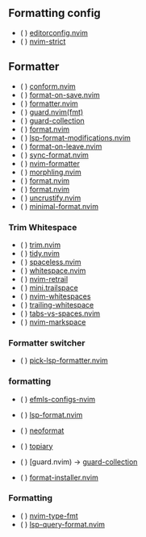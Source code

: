 ## Formatting config
* ( ) [editorconfig.nvim](https://github.com/gpanders/editorconfig.nvim)
* ( ) [nvim-strict](https://github.com/emileferreira/nvim-strict)
## Formatter
* ( ) [conform.nvim](https://github.com/stevearc/conform.nvim)
* ( ) [format-on-save.nvim](https://github.com/elentok/format-on-save.nvim)
* ( ) [formatter.nvim](https://github.com/mhartington/formatter.nvim)
* ( ) [guard.nvim(fmt)](https://github.com/nvimdev/guard.nvim)
* ( ) [guard-collection](https://github.com/nvimdev/guard-collection)
* ( ) [format.nvim](https://github.com/niuiic/format.nvim)
* ( ) [lsp-format-modifications.nvim](https://github.com/joechrisellis/lsp-format-modifications.nvim)
* ( ) [format-on-leave.nvim](https://github.com/ofirgall/format-on-leave.nvim)
* ( ) [sync-format.nvim](https://github.com/mgnsk/sync-format.nvim)
* ( ) [nvim-formatter](https://github.com/seblj/nvim-formatter)
* ( ) [morphling.nvim](https://github.com/haolian9/morphling.nvim)
* ( ) [format.nvim](https://github.com/lukas-reineke/format.nvim)
* ( ) [format.nvim](https://github.com/fwojciec/format.nvim)
* ( ) [uncrustify.nvim](https://github.com/rickyelopez/uncrustify.nvim)
* ( ) [minimal-format.nvim](https://github.com/cljoly/minimal-format.nvim)
### Trim Whitespace
* ( ) [trim.nvim](https://github.com/cappyzawa/trim.nvim)
* ( ) [tidy.nvim](https://github.com/McAuleyPenney/tidy.nvim)
* ( ) [spaceless.nvim](https://github.com/lewis6991/spaceless.nvim)
* ( ) [whitespace.nvim](https://github.com/johnfrankmorgan/whitespace.nvim)
* ( ) [nvim-retrail](https://github.com/kaplanz/nvim-retrail)
* ( ) [mini.trailspace](https://github.com/echasnovski/mini.trailspace)
* ( ) [nvim-whitespaces](https://github.com/saccarosium/nvim-whitespaces)
* ( ) [trailing-whitespace](https://github.com/lukoshkin/trailing-whitespace)
* ( ) [tabs-vs-spaces.nvim](https://github.com/tenxsoydev/tabs-vs-spaces.nvim)
* ( ) [nvim-markspace](https://github.com/amarakon/nvim-markspace)
### Formatter switcher
* ( ) [pick-lsp-formatter.nvim](https://github.com/fmbarina/pick-lsp-formatter.nvim)
### formatting
* ( ) [efmls-configs-nvim](https://github.com/creativenull/efmls-configs-nvim)
* ( ) [lsp-format.nvim](https://github.com/lukas-reineke/lsp-format.nvim)
* ( ) [neoformat](https://github.com/sbdchd/neoformat)
* ( ) [topiary](https://github.com/tweag/topiary) 
* ( ) [guard.nvim) → [guard-collection](https://github.com/nvimdev/guard-collection)
 
* ( ) [format-installer.nvim](https://github.com/PlatyPew/format-installer.nvim)
### Formatting
* ( ) [nvim-type-fmt](https://github.com/yioneko/nvim-type-fmt)
* ( ) [lsp-query-format.nvim](https://github.com/aznhe21/lsp-query-format.nvim)

